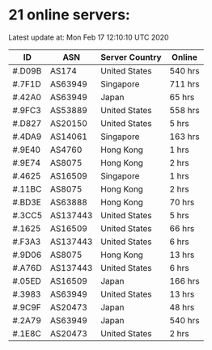# 21 online servers:

Latest update at: Mon Feb 17 12:10:10 UTC 2020

| ID | ASN | Server Country | Online |
| -- | --- | -------------- | ------ |
| #.D09B | AS174 | United States | 540 hrs |
| #.7F1D | AS63949 | Singapore | 711 hrs |
| #.42A0 | AS63949 | Japan | 65 hrs |
| #.9FC3 | AS53889 | United States | 558 hrs |
| #.D827 | AS20150 | United States | 5 hrs |
| #.4DA9 | AS14061 | Singapore | 163 hrs |
| #.9E40 | AS4760 | Hong Kong | 1 hrs |
| #.9E74 | AS8075 | Hong Kong | 2 hrs |
| #.4625 | AS16509 | Singapore | 1 hrs |
| #.11BC | AS8075 | Hong Kong | 2 hrs |
| #.BD3E | AS63888 | Hong Kong | 70 hrs |
| #.3CC5 | AS137443 | United States | 5 hrs |
| #.1625 | AS16509 | United States | 66 hrs |
| #.F3A3 | AS137443 | United States | 6 hrs |
| #.9D06 | AS8075 | Hong Kong | 13 hrs |
| #.A76D | AS137443 | United States | 6 hrs |
| #.05ED | AS16509 | Japan | 166 hrs |
| #.3983 | AS63949 | United States | 13 hrs |
| #.9C9F | AS20473 | Japan | 48 hrs |
| #.2A79 | AS63949 | Japan | 540 hrs |
| #.1E8C | AS20473 | United States | 2 hrs |

